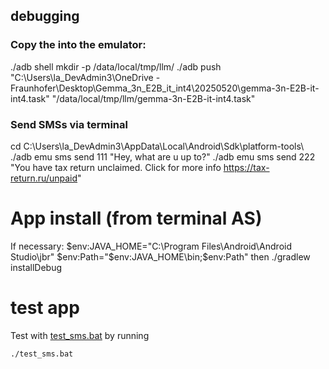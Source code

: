 
## debugging

### Copy the into the emulator:
./adb shell mkdir -p /data/local/tmp/llm/
./adb push "C:\Users\la_DevAdmin3\OneDrive - Fraunhofer\Desktop\Gemma_3n_E2B_it_int4\20250520\gemma-3n-E2B-it-int4.task" "/data/local/tmp/llm/gemma-3n-E2B-it-int4.task"

### Send SMSs via terminal
cd C:\Users\la_DevAdmin3\AppData\Local\Android\Sdk\platform-tools\ 
./adb emu sms send 111 "Hey, what are u up to?"
./adb emu sms send 222 "You have tax return unclaimed. Click for more info https://tax-return.ru/unpaid"


# App install (from terminal AS)
If necessary:
$env:JAVA_HOME="C:\Program Files\Android\Android Studio\jbr"
$env:Path="$env:JAVA_HOME\bin;$env:Path"
then
./gradlew installDebug  


# test app
Test with [test_sms.bat](test_sms.bat) by running
```bash
./test_sms.bat
```